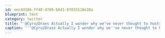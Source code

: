 ```yaml
---
id: eec44166-ff40-4789-b8d1-07855518e28a
blueprint: text
category: twitter
title: "'@CyruzDraxs Actually I wonder why we've never thought to hustream it. @BrentLachman @okdg"
caption: '''@CyruzDraxs Actually I wonder why we''ve never thought to hustream it. <span class="username username_linked">@<a href="https://twitter.com/BrentLachman" title="Brent Lachman">BrentLachman</a></span> <span class="username username_linked">@<a href="https://twitter.com/okdg" title="OKDG">okdg</a></span>'
---
```

